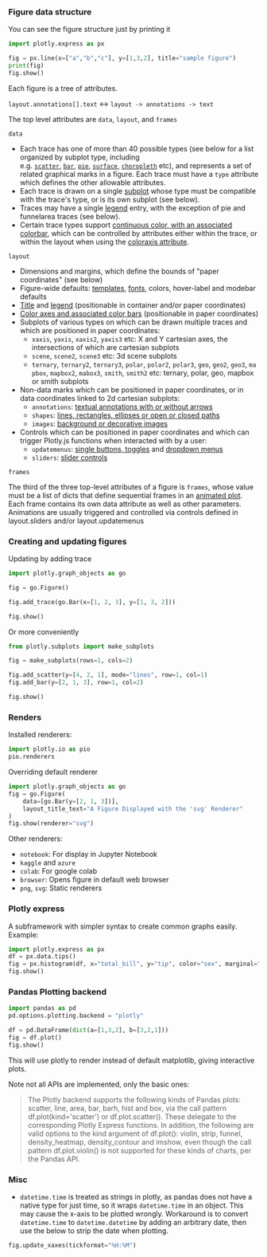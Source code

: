 
### Figure data structure

You can see the figure structure just by printing it

```python
import plotly.express as px

fig = px.line(x=["a","b","c"], y=[1,3,2], title="sample figure")
print(fig)
fig.show()
```

Each figure is a tree of attributes.

`layout.annotations[].text` <-> `layout -> annotations -> text`

The top level attributes are `data`, `layout`, and `frames`

`data`

-   Each trace has one of more than 40 possible types (see below for a list organized by subplot type, including e.g. [`scatter`](https://plotly.com/python/line-and-scatter/), [`bar`](https://plotly.com/python/bar-charts/), [`pie`](https://plotly.com/python/pie-charts/), [`surface`](https://plotly.com/python/3d-surface-plots/), [`choropleth`](https://plotly.com/python/choropleth-maps/) etc), and represents a set of related graphical marks in a figure. Each trace must have a `type` attribute which defines the other allowable attributes.
-   Each trace is drawn on a single [subplot](https://plotly.com/python/subplots/) whose type must be compatible with the trace's type, or is its own subplot (see below).
-   Traces may have a single [legend](https://plotly.com/python/legend/) entry, with the exception of pie and funnelarea traces (see below).
-   Certain trace types support [continuous color, with an associated colorbar](https://plotly.com/python/colorscales/), which can be controlled by attributes either within the trace, or within the layout when using the [coloraxis attribute](https://plotly.com/python/colorscales/).

`layout`

-   Dimensions and margins, which define the bounds of "paper coordinates" (see below)
-   Figure-wide defaults: [templates](https://plotly.com/python/templates/), [fonts](https://plotly.com/python/figure-labels/), colors, hover-label and modebar defaults
-   [Title](https://plotly.com/python/figure-labels/) and [legend](https://plotly.com/python/legend/) (positionable in container and/or paper coordinates)
-   [Color axes and associated color bars](https://plotly.com/python/colorscales/) (positionable in paper coordinates)
-   Subplots of various types on which can be drawn multiple traces and which are positioned in paper coordinates:
    -   `xaxis`, `yaxis`, `xaxis2`, `yaxis3` etc: X and Y cartesian axes, the intersections of which are cartesian subplots
    -   `scene`, `scene2`, `scene3` etc: 3d scene subplots
    -   `ternary`, `ternary2`, `ternary3`, `polar`, `polar2`, `polar3`, `geo`, `geo2`, `geo3`, `mapbox`, `mapbox2`, `mabox3`, `smith`, `smith2` etc: ternary, polar, geo, mapbox or smith subplots
-   Non-data marks which can be positioned in paper coordinates, or in data coordinates linked to 2d cartesian subplots:
    -   `annotations`: [textual annotations with or without arrows](https://plotly.com/python/text-and-annotations/)
    -   `shapes`: [lines, rectangles, ellipses or open or closed paths](https://plotly.com/python/shapes/)
    -   `images`: [background or decorative images](https://plotly.com/python/images/)
-   Controls which can be positioned in paper coordinates and which can trigger Plotly.js functions when interacted with by a user:
    -   `updatemenus`: [single buttons, toggles](https://plotly.com/python/custom-buttons/) and [dropdown menus](https://plotly.com/python/dropdowns/)
    -   `sliders`: [slider controls](https://plotly.com/python/sliders/)

`frames`

The third of the three top-level attributes of a figure is `frames`, whose value must be a list of dicts that define sequential frames in an [animated plot](https://plotly.com/python/animations/). Each frame contains its own data attribute as well as other parameters. Animations are usually triggered and controlled via controls defined in layout.sliders and/or layout.updatemenus



### Creating and updating figures

Updating by adding trace

```python
import plotly.graph_objects as go

fig = go.Figure()

fig.add_trace(go.Bar(x=[1, 2, 3], y=[1, 3, 2]))

fig.show()
```

Or more conveniently

```python
from plotly.subplots import make_subplots

fig = make_subplots(rows=1, cols=2)

fig.add_scatter(y=[4, 2, 1], mode="lines", row=1, col=1)
fig.add_bar(y=[2, 1, 3], row=1, col=2)

fig.show()
```


### Renders

Installed renderers:

```python
import plotly.io as pio
pio.renderers
```

Overriding default renderer
```python
import plotly.graph_objects as go
fig = go.Figure(
    data=[go.Bar(y=[2, 1, 3])],
    layout_title_text="A Figure Displayed with the 'svg' Renderer"
)
fig.show(renderer="svg")
```

Other renderers:

- `notebook`: For display in Jupyter Notebook
- `kaggle` and `azure`
- `colab`: For google colab
- `browser`: Opens figure in default web browser
- `png`, `svg`: Static renderers


### Plotly express

A subframework with simpler syntax to create common graphs easily. Example:

```python
import plotly.express as px
df = px.data.tips()
fig = px.histogram(df, x="total_bill", y="tip", color="sex", marginal="rug", hover_data=df.columns)
fig.show()
```

### Pandas Plotting backend

```python
import pandas as pd
pd.options.plotting.backend = "plotly"

df = pd.DataFrame(dict(a=[1,3,2], b=[3,2,1]))
fig = df.plot()
fig.show()
```

This will use plotly to render instead of default matplotlib, giving interactive plots.

Note not all APIs are implemented, only the basic ones: 

> The Plotly backend supports the following kinds of Pandas plots: scatter, line, area, bar, barh, hist and box, via the call pattern df.plot(kind='scatter') or df.plot.scatter(). These delegate to the corresponding Plotly Express functions. In addition, the following are valid options to the kind argument of df.plot(): violin, strip, funnel, density_heatmap, density_contour and imshow, even though the call pattern df.plot.violin() is not supported for these kinds of charts, per the Pandas API.



### Misc

- `datetime.time` is treated as strings in plotly, as pandas does not have a native type for just time, so it wraps `datetime.time` in an object. This may cause the x-axis to be plotted wrongly. Workaround is to convert `datetime.time` to `datetime.datetime` by adding an arbitrary date, then use the below to strip the date when plotting.

```python
fig.update_xaxes(tickformat="%H:%M")
```


